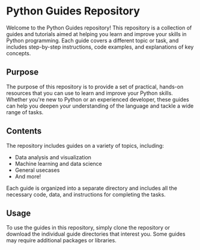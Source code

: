 # Python Guides Repository

Welcome to the Python Guides repository! This repository is a collection of guides and tutorials aimed at helping you learn and improve your skills in Python programming.
Each guide covers a different topic or task, and includes step-by-step instructions, code examples, and explanations of key concepts.

## Purpose

The purpose of this repository is to provide a set of practical, hands-on resources that you can use to learn and improve your Python skills. 
Whether you're new to Python or an experienced developer, these guides can help you deepen your understanding of the language and tackle a wide range of tasks.

## Contents

The repository includes guides on a variety of topics, including:

- Data analysis and visualization
- Machine learning and data science
- General usecases
- And more!

Each guide is organized into a separate directory and includes all the necessary code, data, and instructions for completing the tasks.

## Usage

To use the guides in this repository, simply clone the repository or download the individual guide directories that interest you. 
Some guides may require additional packages or libraries.
